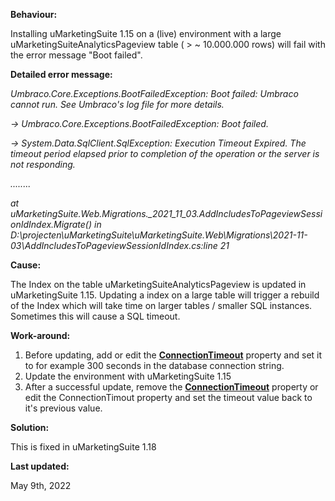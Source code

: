 **Behaviour:**

Installing uMarketingSuite 1.15 on a (live) environment with a large uMarketingSuiteAnalyticsPageview table ( &gt; ~ 10.000.000 rows) will fail with the error message "Boot failed".

**Detailed error message:**

*Umbraco.Core.Exceptions.BootFailedException: Boot failed: Umbraco cannot run. See Umbraco's log file for more details.*

*-&gt; Umbraco.Core.Exceptions.BootFailedException: Boot failed.*

*-&gt; System.Data.SqlClient.SqlException: Execution Timeout Expired. The timeout period elapsed prior to completion of the operation or the server is not responding.*

*........*

*at uMarketingSuite.Web.Migrations.\_2021\_11\_03.AddIncludesToPageviewSessionIdIndex.Migrate() in D:\projecten\uMarketingSuite\uMarketingSuite.Web\Migrations\2021-11-03\AddIncludesToPageviewSessionIdIndex.cs:line 21*

**Cause:**

The Index on the table uMarketingSuiteAnalyticsPageview is updated in uMarketingSuite 1.15. Updating a index on a large table will trigger a rebuild of the Index which will take time on larger tables / smaller SQL instances. Sometimes this will cause a SQL timeout.

**Work-around:**

1. Before updating, add or edit the [**ConnectionTimeout**](https://docs.microsoft.com/en-us/dotnet/api/system.data.sqlclient.sqlconnection.connectiontimeout) property and set it to for example 300 seconds in the database connection string.
2. Update the environment with uMarketingSuite 1.15
3. After a successful update, remove the [**ConnectionTimeout**](https://docs.microsoft.com/en-us/dotnet/api/system.data.sqlclient.sqlconnection.connectiontimeout) property or edit the ConnectionTimout property and set the timeout value back to it's previous value.

**Solution:**

This is fixed in uMarketingSuite 1.18

**Last updated:**

May 9th, 2022